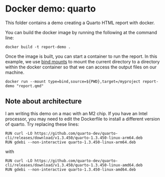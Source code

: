 # Docker demo: quarto

This folder contains a demo creating a Quarto HTML report with docker.

You can build the docker image by running the following at the command line:

```
docker build -t report-demo .
```

Once the image is built, you can start a container to run the report. In this
example, we use [bind mounts](https://docs.docker.com/storage/bind-mounts/) to
mount the current directory to a directory within the docker container so that
we can access the output files on our machine.

```
docker run --mount type=bind,source=${PWD},target=/myproject report-demo "report.qmd"
```

## Note about architecture

I am writing this demo on a mac with an M2 chip. If you have an Intel processor, you may need to edit the Dockerfile to install a different version of quarto. Try replacing these lines:

```
RUN curl -LO https://github.com/quarto-dev/quarto-cli/releases/download/v1.3.450/quarto-1.3.450-linux-arm64.deb
RUN gdebi --non-interactive quarto-1.3.450-linux-arm64.deb
```

with 

```
RUN curl -LO https://github.com/quarto-dev/quarto-cli/releases/download/v1.3.450/quarto-1.3.450-linux-amd64.deb
RUN gdebi --non-interactive quarto-1.3.450-linux-amd64.deb
```
